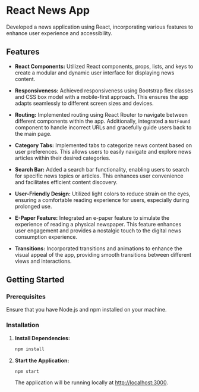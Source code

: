 # React News App

Developed a news application using React, incorporating various features to enhance user experience and accessibility.

## Features

- **React Components:** Utilized React components, props, lists, and keys to create a modular and dynamic user interface for displaying news content.

- **Responsiveness:** Achieved responsiveness using Bootstrap flex classes and CSS box model with a mobile-first approach. This ensures the app adapts seamlessly to different screen sizes and devices.

- **Routing:** Implemented routing using React Router to navigate between different components within the app. Additionally, integrated a `NotFound` component to handle incorrect URLs and gracefully guide users back to the main page.

- **Category Tabs:** Implemented tabs to categorize news content based on user preferences. This allows users to easily navigate and explore news articles within their desired categories.

- **Search Bar:** Added a search bar functionality, enabling users to search for specific news topics or articles. This enhances user convenience and facilitates efficient content discovery.

- **User-Friendly Design:** Utilized light colors to reduce strain on the eyes, ensuring a comfortable reading experience for users, especially during prolonged use.

- **E-Paper Feature:** Integrated an e-paper feature to simulate the experience of reading a physical newspaper. This feature enhances user engagement and provides a nostalgic touch to the digital news consumption experience.

- **Transitions:** Incorporated transitions and animations to enhance the visual appeal of the app, providing smooth transitions between different views and interactions.

## Getting Started

### Prerequisites

Ensure that you have Node.js and npm installed on your machine.

### Installation

1. **Install Dependencies:**

    ```bash
    npm install
    ```

2. **Start the Application:**

    ```bash
    npm start
    ```

    The application will be running locally at [http://localhost:3000](http://localhost:3000).
